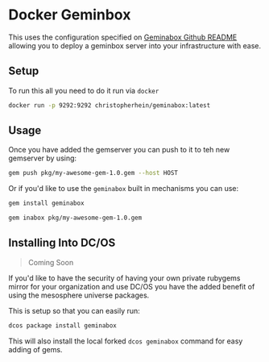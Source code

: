 # Docker Geminbox

This uses the configuration specified on [Geminabox Github
README](https://github.com/geminabox/geminabox#docker) allowing you to deploy a
geminbox server into your infrastructure with ease.

## Setup

To run this all you need to do it run via `docker`

```bash
docker run -p 9292:9292 christopherhein/geminabox:latest
```

## Usage

Once you have added the gemserver you can push to it to teh new gemserver by
using:

```bash
gem push pkg/my-awesome-gem-1.0.gem --host HOST
```

Or if you'd like to use the `geminabox` built in mechanisms you can use:

```bash
gem install geminabox

gem inabox pkg/my-awesome-gem-1.0.gem
```

## Installing Into DC/OS

> Coming Soon

If you'd like to have the security of having your own private rubygems mirror
for your organization and use DC/OS you have the added benefit of using the
mesosphere universe packages.

This is setup so that you can easily run:

```bash
dcos package install geminabox
```

This will also install the local forked `dcos geminabox` command for easy adding
of gems.
